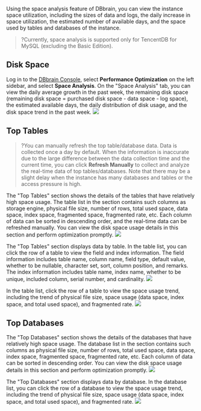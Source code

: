 Using the space analysis feature of DBbrain, you can view the instance space utilization, including the sizes of data and logs, the daily increase in space utilization, the estimated number of available days, and the space used by tables and databases of the instance.

>?Currently, space analysis is supported only for TencentDB for MySQL (excluding the Basic Edition).

## Disk Space
Log in to the [DBbrain Console](https://console.cloud.tencent.com/dbbrain/slow-sql), select **Performance Optimization** on the left sidebar, and select **Space Analysis**.
On the "Space Analysis" tab, you can view the daily average growth in the past week, the remaining disk space (remaining disk space = purchased disk space - data space - log space), the estimated available days, the daily distribution of disk usage, and the disk space trend in the past week.
![](https://main.qcloudimg.com/raw/23ecbc61ef23db9fea532b75335712ad.png)

## Top Tables
>?You can manually refresh the top table/database data. Data is collected once a day by default. When the information is inaccurate due to the large difference between the data collection time and the current time, you can click **Refresh Manually** to collect and analyze the real-time data of top tables/databases. Note that there may be a slight delay when the instance has many databases and tables or the access pressure is high.
>
The "Top Tables" section shows the details of the tables that have relatively high space usage. The table list in the section contains such columns as storage engine, physical file size, number of rows, total used space, data space, index space, fragmented space, fragmented rate, etc. Each column of data can be sorted in descending order, and the real-time data can be refreshed manually.
You can view the disk space usage details in this section and perform optimization promptly.
![](https://main.qcloudimg.com/raw/68c0d625344d4fef8b10d9a5b57dbdba.png)

The "Top Tables" section displays data by table. In the table list, you can click the row of a table to view the field and index information. The field information includes table name, column name, field type, default value, whether to be nullable, character set, sort, column position, and remarks. The index information includes table name, index name, whether to be unique, included column, serial number, and cardinality.
![](https://main.qcloudimg.com/raw/e990f0bddad26516145d2d76bb73da40.png)

In the table list, click the row of a table to view the space usage trend, including the trend of physical file size, space usage (data space, index space, and total used space), and fragmented rate.
![](https://main.qcloudimg.com/raw/6a5d902cdf50bcabf962f13254cd5adb.png)


## Top Databases
The "Top Databases" section shows the details of the databases that have relatively high space usage. The database list in the section contains such columns as physical file size, number of rows, total used space, data space, index space, fragmented space, fragmented rate, etc. Each column of data can be sorted in descending order.
You can view the disk space usage details in this section and perform optimization promptly. 
![](https://main.qcloudimg.com/raw/45ba1e5ace7614a0fc2bc9dd1a6cbe8d.png)

The "Top Databases" section displays data by database. In the database list, you can click the row of a database to view the space usage trend, including the trend of physical file size, space usage (data space, index space, and total used space), and fragmented rate.
![](https://main.qcloudimg.com/raw/692aece908bc94c09a679ff64ef35650.png)

